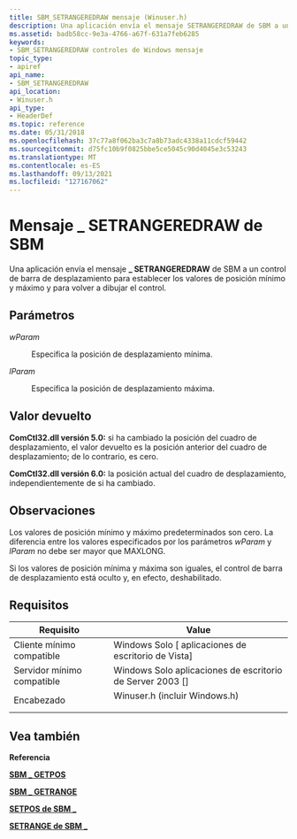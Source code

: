 ```yaml
---
title: SBM_SETRANGEREDRAW mensaje (Winuser.h)
description: Una aplicación envía el mensaje SETRANGEREDRAW de SBM a un control de barra de desplazamiento para establecer los valores de posición mínimo y máximo y para \_ volver a dibujar el control.
ms.assetid: badb58cc-9e3a-4766-a67f-631a7feb6285
keywords:
- SBM_SETRANGEREDRAW controles de Windows mensaje
topic_type:
- apiref
api_name:
- SBM_SETRANGEREDRAW
api_location:
- Winuser.h
api_type:
- HeaderDef
ms.topic: reference
ms.date: 05/31/2018
ms.openlocfilehash: 37c77a8f062ba3c7a8b73adc4338a11cdcf59442
ms.sourcegitcommit: d75fc10b9f0825bbe5ce5045c90d4045e3c53243
ms.translationtype: MT
ms.contentlocale: es-ES
ms.lasthandoff: 09/13/2021
ms.locfileid: "127167062"
---
```

# <a name="sbm_setrangeredraw-message"></a>Mensaje \_ SETRANGEREDRAW de SBM

Una aplicación envía el mensaje **\_ SETRANGEREDRAW** de SBM a un control de barra de desplazamiento para establecer los valores de posición mínimo y máximo y para volver a dibujar el control.

## <a name="parameters"></a>Parámetros

<dl> <dt>

*wParam* 
</dt> <dd>

Especifica la posición de desplazamiento mínima.

</dd> <dt>

*lParam* 
</dt> <dd>

Especifica la posición de desplazamiento máxima.

</dd> </dl>

## <a name="return-value"></a>Valor devuelto

**ComCtl32.dll versión 5.0:** si ha cambiado la posición del cuadro de desplazamiento, el valor devuelto es la posición anterior del cuadro de desplazamiento; de lo contrario, es cero.

**ComCtl32.dll versión 6.0:** la posición actual del cuadro de desplazamiento, independientemente de si ha cambiado.

## <a name="remarks"></a>Observaciones

Los valores de posición mínimo y máximo predeterminados son cero. La diferencia entre los valores especificados por los parámetros *wParam* y *lParam* no debe ser mayor que MAXLONG.

Si los valores de posición mínima y máxima son iguales, el control de barra de desplazamiento está oculto y, en efecto, deshabilitado.

## <a name="requirements"></a>Requisitos



| Requisito | Value |
|-------------------------------------|----------------------------------------------------------------------------------------------------------|
| Cliente mínimo compatible<br/> | Windows Solo \[ aplicaciones de escritorio de Vista\]<br/>                                                           |
| Servidor mínimo compatible<br/> | Windows Solo aplicaciones de escritorio de Server 2003 \[\]<br/>                                                     |
| Encabezado<br/>                   | <dl> <dt>Winuser.h (incluir Windows.h)</dt> </dl> |



## <a name="see-also"></a>Vea también

<dl> <dt>

**Referencia**
</dt> <dt>

[**SBM \_ GETPOS**](sbm-getpos.md)
</dt> <dt>

[**SBM \_ GETRANGE**](sbm-getrange.md)
</dt> <dt>

[**SETPOS de SBM \_**](sbm-setpos.md)
</dt> <dt>

[**SETRANGE de SBM \_**](sbm-setrange.md)
</dt> </dl>

 

 





